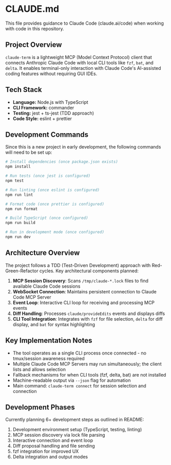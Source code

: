 # CLAUDE.md

This file provides guidance to Claude Code (claude.ai/code) when working with code in this repository.

## Project Overview

`claude-term` is a lightweight MCP (Model Context Protocol) client that connects Anthropic Claude Code with local CLI tools like `fzf`, `bat`, and `delta`. It enables terminal-only interaction with Claude Code's AI-assisted coding features without requiring GUI IDEs.

## Tech Stack

- **Language:** Node.js with TypeScript
- **CLI Framework:** commander
- **Testing:** jest + ts-jest (TDD approach)
- **Code Style:** eslint + prettier

## Development Commands

Since this is a new project in early development, the following commands will need to be set up:

```bash
# Install dependencies (once package.json exists)
npm install

# Run tests (once jest is configured)
npm test

# Run linting (once eslint is configured)
npm run lint

# Format code (once prettier is configured)
npm run format

# Build TypeScript (once configured)
npm run build

# Run in development mode (once configured)
npm run dev
```

## Architecture Overview

The project follows a TDD (Test-Driven Development) approach with Red-Green-Refactor cycles. Key architectural components planned:

1. **MCP Session Discovery**: Scans `/tmp/claude-*.lock` files to find available Claude Code sessions
2. **WebSocket Connection**: Maintains persistent connection to Claude Code MCP Server
3. **Event Loop**: Interactive CLI loop for receiving and processing MCP events
4. **Diff Handling**: Processes `claude/provideEdits` events and displays diffs
5. **CLI Tool Integration**: Integrates with `fzf` for file selection, `delta` for diff display, and `bat` for syntax highlighting

## Key Implementation Notes

- The tool operates as a single CLI process once connected - no tmux/session awareness required
- Multiple Claude Code MCP Servers may run simultaneously; the client lists and allows selection
- Fallback mechanisms for when CLI tools (fzf, delta, bat) are not installed
- Machine-readable output via `--json` flag for automation
- Main command: `claude-term connect` for session selection and connection

## Development Phases

Currently planning 6+ development steps as outlined in README:
1. Development environment setup (TypeScript, testing, linting)
2. MCP session discovery via lock file parsing
3. Interactive connection and event loop
4. Diff proposal handling and file sending
5. fzf integration for improved UX
6. Delta integration and output modes